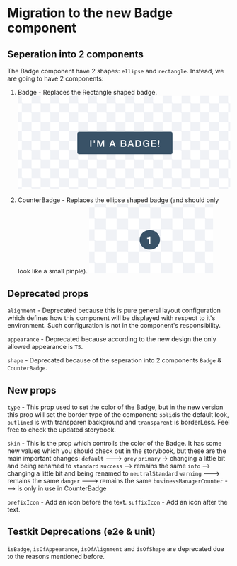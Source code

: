 # Migration to the new Badge component

## Seperation into 2 components
The Badge component have 2 shapes: `ellipse` and `rectangle`.
Instead, we are going to have 2 components:

1. Badge - Replaces the Rectangle shaped badge.
 ![Badge](./assets/Badge.png)

2. CounterBadge - Replaces the ellipse shaped badge (and should only look like a small pinple).
![CounterBadge](./assets/CounterBadge.png)


## Deprecated props
`alignment` - Deprecated because this is pure general layout configuration which defines how this component will be displayed with respect to it's environment. Such configuration is not in the component's responsibility.

`appearance` - Deprecated because according to the new design the only allowed appearance is `T5`.

`shape` - Deprecated because of the seperation into 2 components `Badge` & `CounterBadge`.

## New props
`type` - This prop used to set the color of the Badge, but in the new version this prop will set the border type of the component:
`solid`is the default look, `outlined` is with transparen background and `transparent` is borderLess. Feel free to check the updated storybook.

`skin` - This is the prop which controlls the color of the Badge. It has some new values which you should check out in the storybook, but these are the main important changes:
`default` ---> `grey`
`primary` -> changing a little bit and being renamed to `standard`
`success` --> remains the same
`info` --> changing a little bit and being renamed to `neutralStandard`
`warning` ---> remains the same
`danger` ---> remains the same
`businessManagerCounter` ---> is only in use in CounterBadge

`prefixIcon` - Add an icon before the text.
`suffixIcon` - Add an icon after the text.

## Testkit Deprecations (e2e & unit)

`isBadge`, `isOfAppearance`, `isOfAlignment` and `isOfShape` are deprecated due to the reasons mentioned before.
